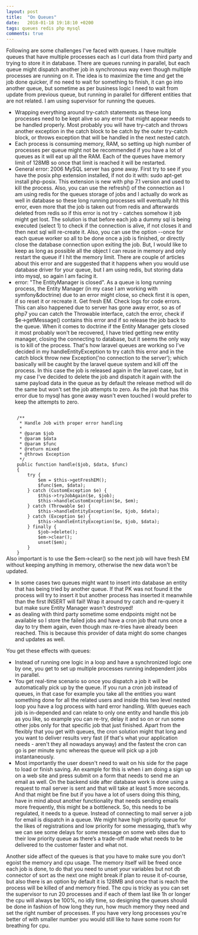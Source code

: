 ```yaml
---
layout: post
title:  "On Queues"
date:   2018-01-18 19:18:10 +0200
tags: queues redis php mysql
comments: true
---	
```


Following are some challenges I've faced with queues. I have multiple queues that have multiple processes each as I curl data from third party and trying to store it in database. There are queues running in parallel, but each queue might dispatch another job in synchronous way even though multiple processes are running on it. The idea is to maximize the time and get the job done quicker, if no need to wait for something to finish, it can go into another queue, but sometime as per business logic I need to wait from update from previous queue, but running in parallel for different entities that are not related. I am using supervisor for running the queues.


- Wrapping everything around try-catch statements as these long processes need to be kept alive so any error that might appear needs to be handled properly. Most probably you will have try-catch and throws another exception in the catch block to be catch by the outer try-catch block, or throws exception that will be handled in the next nested catch.
- Each process is consuming memory, RAM, so setting up high number of processes per queue might not be recommended if you have a lot of queues as it will eat up all the RAM. Each of the queues have memory limit of 128MB so once that limit is reached it will be restarted.
- General error: 2006 MySQL server has gone away. First try to see if you have the posix php
extension installed, if not do it with: sudo apt-get install php-posix. This extension is new with php 7.1 version and used to kill the process. Also, you can use the refresh() of the connection as I am using redis for the queues storage of jobs and I actually do work as well in database so these long running processes will eventually hit this error, even more that the job is taken out from redis and afterwards deleted from redis so if this error is not try - catches somehow it job might get lost. The solution is that before each job a dummy sql is being executed (select 1) to check if the connection is alive, if not closes it and then next sql will re-create it. Also, you can use the option --once for each queue worker so all to be done once a job is finished, or directly close the database connection upon exiting the job. But, I would like to keep as long as possible all the object I can reuse in memory and only restart the queue if I hit the memory limit. There are couple of articles about this error and are suggested that it happens when you would use database driver for your queue, but I am using redis, but storing data into mysql, so again I am
facing it.
- error: "The EntityManager is closed". As a queue is long running process, the Entity Manager (in my case I am working with symfony&doctrine) due to an error might close, so check first it is open, if so reset it or recreate it. Get fresh EM. Check logs for code errors. This can also happened due to server has gone away error, so as of php7 you can catch the Throwable interface, catch the error, check if $e->getMessage() contains this error and if so release the job back to the queue. When it comes to doctrine if the Entity Manager gets closed it most probably won't be recovered, I have tried getting new entity manager, closing the connecting to database, but it seems the only way is to kill of the process. That's how laravel queues are working so I've decided in my handleEntityException to try catch this error and in the catch block throw new Exception('no connection to the server'); which basically will be caught by the laravel queue system and kill off the process. In this case the job is released again in the laravel case, but in my case I've decided to delete the job and dispatch it again with the same payload data in the queue as by default the release method will do the same but won't set the job attempts to zero. As the job that has this error due to mysql has gone away wasn't even touched I would prefer to keep the attempts to zero.
	
<code>
    /**
     * Handle Job with proper error handling
     *
     * @param $job
     * @param $data
     * @param $func
     * @return mixed
     * @throws Exception
     */
    public function handle($job, $data, $func)
    {
        try {
            $em = $this->getFreshEM();
            $func($em, $data);
        } catch (CustomException $e) {
            $this->tryJobAgain($e, $job);
            $this->handleCustomException($e, $em);
        } catch (Throwable $e) {
            $this->handleEntityException($e, $job, $data);
        } catch (Exception $e) {
            $this->handleEntityException($e, $job, $data);
        } finally {
            $job->delete();
            $em->clear();
            unset($em);
        }
    }
</code>
Also important is to use the $em->clear() so the next job will have fresh EM without keeping anything in memory, otherwise the new data won't be updated.

- In some cases two queues might want to insert into database an entity that has being tried by another queue. If that PK was not found it the process will try to insert it but another process has inserted it meanwhile than the first INSERT will fail! Wrap it around try catch and re-query it but make sure Entity Manager wasn't destroyed!
- as dealing with third party sometime some endpoints might not be available so I store the failed jobs and have a cron job that runs once a day to try them again, even though max re-tries have already been reached. This is because this provider of data might do some changes and updates as well.

You get these effects with queues:
- Instead of running one logic in a loop and have a synchronized logic one by one, you get to set up multiple processes running independent jobs in parallel.
- You get real-time scenario so once you dispatch a job it will be automatically pick up by the queue. If you run a cron job instead of queues, in that case for example you take all the entities you want something done for all the related users and inside this two level nested loop you have a log process with hard error handling. With queues each job is in-depended and can relate to only one entity and handle this job as you like, so example you can re-try, delay it and so on or run some other jobs only for that specific job that just finished. Apart from the flexibly that you get with queues, the cron solution might that long and you want to deliver results very fast (if that's what your application needs - aren't they all nowadays anyway) and the fastest the cron can go is per minute sync whereas the queue will pick up a job instantaneously.
- Most importantly the user doesn't need to wait on his side for the page to load or finish saving. An example for this is when i am doing a sign up on a web site and press submit on a form that needs to send me an email as well. On the backend side after database work is done using a request to mail server is sent and that will take at least 5 more seconds. And that might be fine but if you have a lot of users doing this thing, have in mind about another functionality that needs sending emails more frequently, this might be a bottleneck. So, this needs to be regulated, it needs to a queue. Instead of connecting to mail server a job for email is dispatch in a queue. We might have high priority queue for the likes of registrations and low priority for some messaging, that’s why we can see some delays for some message on some web sites due to their low priority queue as there’s a trade-off made what needs to be delivered to the customer faster and what not.

Another side affect of the queues is that you have to make sure you don't egoist the memory and cpu usage. The memory itself will be freed once each job is done, to do that you need to unset your variables but not db connector of sort as the next one might break if plan to reuse it of-course, but also there is an option by default it is 128MB and once that is reach the process will be killed of and memory fried. The cpu is tricky as you can set the supervisor to run 20 processes and if each of them last like 1h or longer the cpu will always be 100%, no idly time, so designing the queues should be done in fashion of how long they run, how much memory they need and set the right number of processes. If you have very long processes you're better of with smaller number you would still like to have some room for breathing for cpu.



